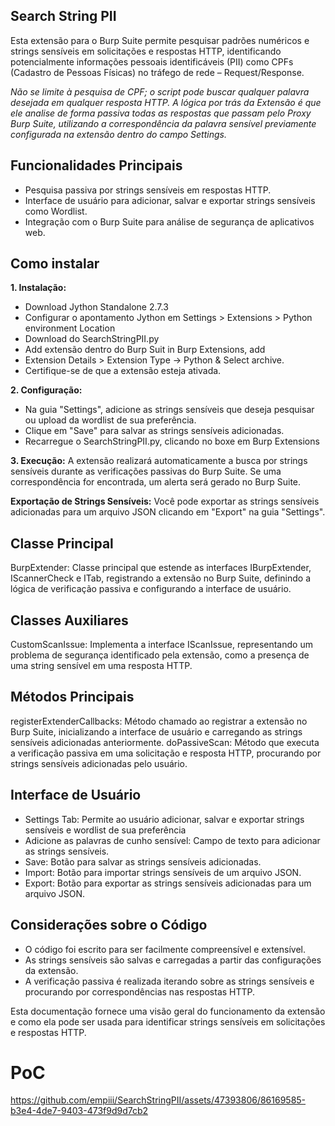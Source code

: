 ## Search String PII
Esta extensão para o Burp Suite permite pesquisar padrões numéricos e strings sensíveis em solicitações e respostas HTTP, identificando potencialmente informações pessoais identificáveis (PII) como CPFs (Cadastro de Pessoas Físicas) no tráfego de rede – Request/Response.

_Não se limite à pesquisa de CPF; o script pode buscar qualquer palavra desejada em qualquer resposta HTTP. A lógica por trás da Extensão é que ele analise de forma passiva todas as respostas que passam pelo Proxy Burp Suite, utilizando a correspondência da palavra sensível previamente configurada na extensão dentro do campo Settings._

## Funcionalidades Principais
- Pesquisa passiva por strings sensíveis em respostas HTTP.
- Interface de usuário para adicionar, salvar e exportar strings sensíveis como Wordlist.
- Integração com o Burp Suite para análise de segurança de aplicativos web.

## Como instalar
**1. Instalação:**
- Download Jython Standalone 2.7.3
- Configurar o apontamento Jython em Settings > Extensions > Python environment Location
- Download do SearchStringPII.py 
- Add extensão dentro do Burp Suit in Burp Extensions, add
- Extension Details > Extension Type -> Python & Select archive. 
- Certifique-se de que a extensão esteja ativada.

**2. Configuração:**
- Na guia "Settings", adicione as strings sensíveis que deseja pesquisar ou upload da wordlist de sua preferência.
- Clique em "Save" para salvar as strings sensíveis adicionadas.
- Recarregue o SearchStringPII.py, clicando no boxe em Burp Extensions

**3. Execução:**
A extensão realizará automaticamente a busca por strings sensíveis durante as verificações passivas do Burp Suite.
Se uma correspondência for encontrada, um alerta será gerado no Burp Suite.

**Exportação de Strings Sensíveis:**
Você pode exportar as strings sensíveis adicionadas para um arquivo JSON clicando em "Export" na guia "Settings".

## Classe Principal
BurpExtender: Classe principal que estende as interfaces IBurpExtender, IScannerCheck e ITab, registrando a extensão no Burp Suite, definindo a lógica de verificação passiva e configurando a interface de usuário.

## Classes Auxiliares
CustomScanIssue: Implementa a interface IScanIssue, representando um problema de segurança identificado pela extensão, como a presença de uma string sensível em uma resposta HTTP.

## Métodos Principais
registerExtenderCallbacks: Método chamado ao registrar a extensão no Burp Suite, inicializando a interface de usuário e carregando as strings sensíveis adicionadas anteriormente.
doPassiveScan: Método que executa a verificação passiva em uma solicitação e resposta HTTP, procurando por strings sensíveis adicionadas pelo usuário.

## Interface de Usuário
- Settings Tab: Permite ao usuário adicionar, salvar e exportar strings sensíveis e wordlist de sua preferência
- Adicione as palavras de cunho sensível: Campo de texto para adicionar as strings sensíveis.
- Save: Botão para salvar as strings sensíveis adicionadas.
- Import: Botão para importar strings sensíveis de um arquivo JSON.
- Export: Botão para exportar as strings sensíveis adicionadas para um arquivo JSON.

## Considerações sobre o Código
- O código foi escrito para ser facilmente compreensível e extensível.
- As strings sensíveis são salvas e carregadas a partir das configurações da extensão.
- A verificação passiva é realizada iterando sobre as strings sensíveis e procurando por correspondências nas respostas HTTP.

Esta documentação fornece uma visão geral do funcionamento da extensão e como ela pode ser usada para identificar strings sensíveis em solicitações e respostas HTTP.

# PoC

https://github.com/empiii/SearchStringPII/assets/47393806/86169585-b3e4-4de7-9403-473f9d9d7cb2


